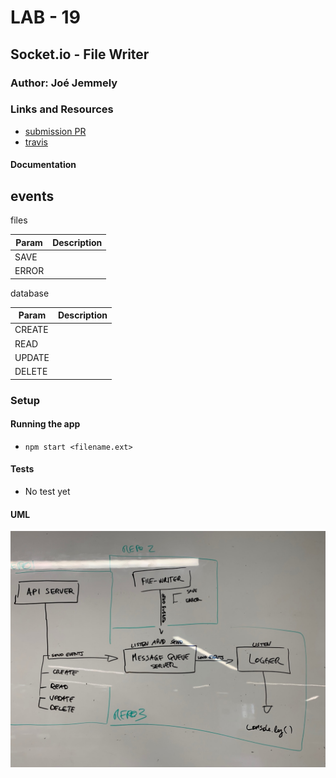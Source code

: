 # LAB - 19

## Socket.io - File Writer

### Author: Joé Jemmely

### Links and Resources

- [submission PR](https://github.com/401-advanced-javascript-joejemmely/lab-19-file-writer/pull/1)
- [travis](https://github.com/401-advanced-javascript-joejemmely/lab-19-file-writer)

#### Documentation

## events

files

| Param | Description |
| ----- | ----------- |
| SAVE  |             |
| ERROR |             |

database

| Param  | Description |
| ------ | ----------- |
| CREATE |             |
| READ   |             |
| UPDATE |             |
| DELETE |             |

### Setup

#### Running the app

- `npm start <filename.ext>`

#### Tests

- No test yet

#### UML

![UML](./uml.jpg)
